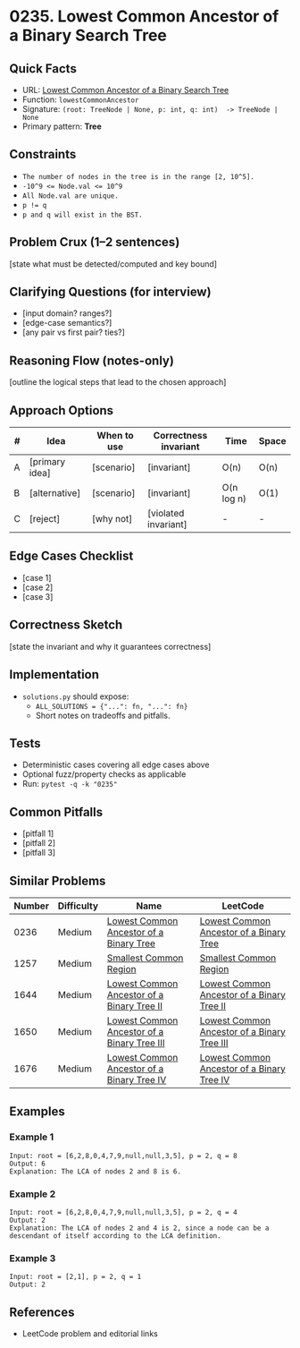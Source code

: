 # 0235. Lowest Common Ancestor of a Binary Search Tree

## Quick Facts

- URL:
  [Lowest Common Ancestor of a Binary Search Tree](https://leetcode.com/problems/lowest-common-ancestor-of-a-binary-search-tree/)
- Function: `lowestCommonAncestor`
- Signature: `(root: TreeNode | None, p: int, q: int)  -> TreeNode | None`
- Primary pattern: **Tree**

## Constraints

- `The number of nodes in the tree is in the range [2, 10^5].`
- `-10^9 <= Node.val <= 10^9`
- `All Node.val are unique.`
- `p != q`
- `p and q will exist in the BST.`

## Problem Crux (1–2 sentences)

[state what must be detected/computed and key bound]

## Clarifying Questions (for interview)

- [input domain? ranges?]
- [edge-case semantics?]
- [any pair vs first pair? ties?]

## Reasoning Flow (notes-only)

[outline the logical steps that lead to the chosen approach]

## Approach Options

| #   | Idea           | When to use | Correctness invariant | Time       | Space |
| --- | -------------- | ----------- | --------------------- | ---------- | ----- |
| A   | [primary idea] | [scenario]  | [invariant]           | O(n)       | O(n)  |
| B   | [alternative]  | [scenario]  | [invariant]           | O(n log n) | O(1)  |
| C   | [reject]       | [why not]   | [violated invariant]  | -          | -     |

## Edge Cases Checklist

- [case 1]
- [case 2]
- [case 3]

## Correctness Sketch

[state the invariant and why it guarantees correctness]

## Implementation

- `solutions.py` should expose:
    - `ALL_SOLUTIONS = {"...": fn, "...": fn}`
    - Short notes on tradeoffs and pitfalls.

## Tests

- Deterministic cases covering all edge cases above
- Optional fuzz/property checks as applicable
- Run: `pytest -q -k "0235"`

## Common Pitfalls

- [pitfall 1]
- [pitfall 2]
- [pitfall 3]

## Similar Problems

| Number | Difficulty | Name                                                                                                         | LeetCode                                                                                                                  |
| ------ | ---------- | ------------------------------------------------------------------------------------------------------------ | ------------------------------------------------------------------------------------------------------------------------- |
| 0236   | Medium     | [Lowest Common Ancestor of a Binary Tree](../0236-lowest-common-ancestor-of-a-binary-tree/readme.md)         | [Lowest Common Ancestor of a Binary Tree](https://leetcode.com/problems/lowest-common-ancestor-of-a-binary-tree/)         |
| 1257   | Medium     | [Smallest Common Region](../1257-smallest-common-region/readme.md)                                           | [Smallest Common Region](https://leetcode.com/problems/smallest-common-region/)                                           |
| 1644   | Medium     | [Lowest Common Ancestor of a Binary Tree II](../1644-lowest-common-ancestor-of-a-binary-tree-ii/readme.md)   | [Lowest Common Ancestor of a Binary Tree II](https://leetcode.com/problems/lowest-common-ancestor-of-a-binary-tree-ii/)   |
| 1650   | Medium     | [Lowest Common Ancestor of a Binary Tree III](../1650-lowest-common-ancestor-of-a-binary-tree-iii/readme.md) | [Lowest Common Ancestor of a Binary Tree III](https://leetcode.com/problems/lowest-common-ancestor-of-a-binary-tree-iii/) |
| 1676   | Medium     | [Lowest Common Ancestor of a Binary Tree IV](../1676-lowest-common-ancestor-of-a-binary-tree-iv/readme.md)   | [Lowest Common Ancestor of a Binary Tree IV](https://leetcode.com/problems/lowest-common-ancestor-of-a-binary-tree-iv/)   |

## Examples

### Example 1

```text
Input: root = [6,2,8,0,4,7,9,null,null,3,5], p = 2, q = 8
Output: 6
Explanation: The LCA of nodes 2 and 8 is 6.
```

### Example 2

```text
Input: root = [6,2,8,0,4,7,9,null,null,3,5], p = 2, q = 4
Output: 2
Explanation: The LCA of nodes 2 and 4 is 2, since a node can be a descendant of itself according to the LCA definition.
```

### Example 3

```text
Input: root = [2,1], p = 2, q = 1
Output: 2
```

## References

- LeetCode problem and editorial links
